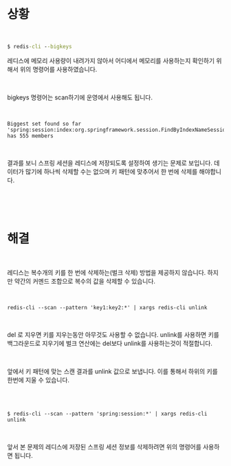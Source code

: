<!-- 
# Redis 데이터 한번에 삭제하기
-->

<br />
<br />

# 상황

<br />

```cmd
$ redis-cli --bigkeys
```

레디스에 메모리 사용량이 내려가지 않아서 어디에서 메모리를 사용하는지 확인하기 위해서 위의 명령어를 사용하였습니다.

<br />

bigkeys 명령어는 scan하기에 운영에서 사용해도 됩니다.

<br />

```text
Biggest set found so far 'spring:session:index:org.springframework.session.FindByIndexNameSessionRepository.PRINCIPAL_NAME_INDEX_NAME:userId' has 555 members
```

<br />

결과를 보니 스프링 세션을 레디스에 저장되도록 설정하여 생기는 문제로 보입니다. 데이터가 많기에 하나씩 삭제할 수는 없으며 키 패턴에 맞추어서 한 번에 삭제를 해야합니다.

<br />
<br />
<br />

# 해결

<br />

레디스는 복수개의 키를 한 번에 삭제하는(벌크 삭제) 방법을 제공하지 않습니다. 하지만 약간의 커멘드 조합으로 복수의 값을 삭제할 수 있습니다.

<br />

```text
redis-cli --scan --pattern 'key1:key2:*' | xargs redis-cli unlink
```

<br />

del 로 지우면 키를 지우는동안 아무것도 사용할 수 없습니다. unlink를 사용하면 키를 백그라운드로 지우기에 벌크 연산에는 del보다 unlink를 사용하는것이 적절합니다. 

<br />

앞에서 키 패턴에 맞는 스캔 결과를 unlink 값으로 보냅니다. 이를 통해서 하위의 키를 한번에 지울 수 있습니다.

<br />
<br />

```text
$ redis-cli --scan --pattern 'spring:session:*' | xargs redis-cli unlink
```

<br />

앞서 본 문제의 레디스에 저장된 스프링 세션 정보를 삭제하려면 위의 명령어를 사용하면 됩니다.

<br />
<br />
<br />

